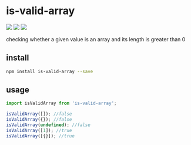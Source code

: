 # is-valid-array

<p>
  <img src="https://img.shields.io/npm/v/is-valid-array.svg">
  <img src="https://img.shields.io/npm/l/is-valid-array.svg" />
  <img src="https://img.shields.io/bundlephobia/min/is-valid-array/0.1.0.svg" />
</p>
checking whether a given value is an array and its length is greater than 0

## install

```bash
npm install is-valid-array --save
```

## usage

```jsx
import isValidArray from 'is-valid-array';

isValidArray([]); //false
isValidArray({}); //false
isValidArray(undefined); //false
isValidArray([1]); //true
isValidArray([{}]); //true
```
